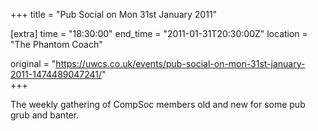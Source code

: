 +++
title = "Pub Social on Mon 31st January 2011"

[extra]
time = "18:30:00"
end_time = "2011-01-31T20:30:00Z"
location = "The Phantom Coach"

original = "https://uwcs.co.uk/events/pub-social-on-mon-31st-january-2011-1474489047241/"    
+++

The weekly gathering of CompSoc members old and new for some pub grub and banter.

